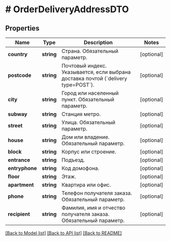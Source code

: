 # # OrderDeliveryAddressDTO

## Properties

Name | Type | Description | Notes
------------ | ------------- | ------------- | -------------
**country** | **string** | Страна.  Обязательный параметр. | [optional]
**postcode** | **string** | Почтовый индекс.  Указывается, если выбрана доставка почтой (&#x60;delivery type&#x3D;POST&#x60;). | [optional]
**city** | **string** | Город или населенный пункт.  Обязательный параметр. | [optional]
**subway** | **string** | Станция метро. | [optional]
**street** | **string** | Улица.  Обязательный параметр. | [optional]
**house** | **string** | Дом или владение.  Обязательный параметр. | [optional]
**block** | **string** | Корпус или строение. | [optional]
**entrance** | **string** | Подъезд. | [optional]
**entryphone** | **string** | Код домофона. | [optional]
**floor** | **string** | Этаж. | [optional]
**apartment** | **string** | Квартира или офис. | [optional]
**phone** | **string** | Телефон получателя заказа.  Обязательный параметр. | [optional]
**recipient** | **string** | Фамилия, имя и отчество получателя заказа.  Обязательный параметр. | [optional]

[[Back to Model list]](../../README.md#models) [[Back to API list]](../../README.md#endpoints) [[Back to README]](../../README.md)
